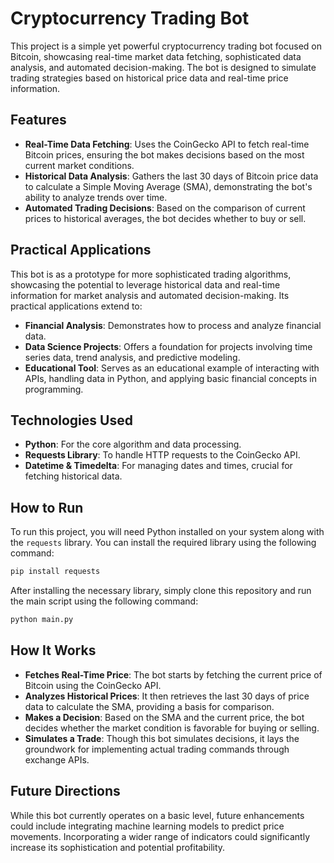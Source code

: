 # Cryptocurrency Trading Bot

This project is a simple yet powerful cryptocurrency trading bot focused on Bitcoin, showcasing real-time market data fetching, sophisticated data analysis, and automated decision-making. The bot is designed to simulate trading strategies based on historical price data and real-time price information.

## Features

- **Real-Time Data Fetching**: Uses the CoinGecko API to fetch real-time Bitcoin prices, ensuring the bot makes decisions based on the most current market conditions.
- **Historical Data Analysis**: Gathers the last 30 days of Bitcoin price data to calculate a Simple Moving Average (SMA), demonstrating the bot's ability to analyze trends over time.
- **Automated Trading Decisions**: Based on the comparison of current prices to historical averages, the bot decides whether to buy or sell.

## Practical Applications

This bot is as a prototype for more sophisticated trading algorithms, showcasing the potential to leverage historical data and real-time information for market analysis and automated decision-making. Its practical applications extend to:

- **Financial Analysis**: Demonstrates how to process and analyze financial data.
- **Data Science Projects**: Offers a foundation for projects involving time series data, trend analysis, and predictive modeling.
- **Educational Tool**: Serves as an educational example of interacting with APIs, handling data in Python, and applying basic financial concepts in programming.

## Technologies Used

- **Python**: For the core algorithm and data processing.
- **Requests Library**: To handle HTTP requests to the CoinGecko API.
- **Datetime & Timedelta**: For managing dates and times, crucial for fetching historical data.

## How to Run

To run this project, you will need Python installed on your system along with the `requests` library. You can install the required library using the following command:

```bash
pip install requests
```

After installing the necessary library, simply clone this repository and run the main script using the following command:

```bash
python main.py
```
## How It Works

- **Fetches Real-Time Price**: The bot starts by fetching the current price of Bitcoin using the CoinGecko API.
- **Analyzes Historical Prices**: It then retrieves the last 30 days of price data to calculate the SMA, providing a basis for comparison.
- **Makes a Decision**: Based on the SMA and the current price, the bot decides whether the market condition is favorable for buying or selling.
- **Simulates a Trade**: Though this bot simulates decisions, it lays the groundwork for implementing actual trading commands through exchange APIs.

## Future Directions

While this bot currently operates on a basic level, future enhancements could include integrating machine learning models to predict price movements.  Incorporating a wider range of indicators could significantly increase its sophistication and potential profitability.
